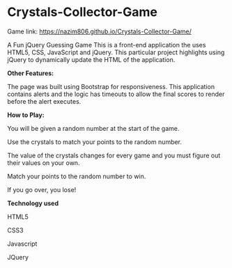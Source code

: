 # Crystals-Collector-Game

Game link: https://nazim806.github.io/Crystals-Collector-Game/

A Fun jQuery Guessing Game
This is a front-end application the uses HTML5, CSS, JavaScript and jQuery. This particular project highlights using jQuery to dynamically update the HTML of the application.

**Other Features:**

The page was built using Bootstrap for responsiveness. This application contains alerts and the logic has timeouts to allow the final scores to render before the alert executes.


**How to Play:**


You will be given a random number at the start of the game. 


Use the crystals to match your points to the random number. 


The value of the crystals changes for every game and you must figure out their values on your own.


Match your points to the random number to win. 


If you go over, you lose!

**Technology used**

HTML5

CSS3

Javascript

JQuery
